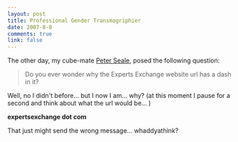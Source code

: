 ```yaml
--- 
layout: post
title: Professional Gender Transmogriphier
date: 2007-8-8
comments: true
link: false
---
```

<p>The other day, my cube-mate <a href="http://pseale.com/blog" target="_blank">Peter Seale</a>, posed the following question:</p><blockquote>Do you ever wonder why the Experts Exchange website url has a dash in it? </blockquote><p>Well, no I didn't before... but I now I am... why? (at this moment I pause for a second and think about what the url would be... )</p><p><strong>expertsexchange dot com</strong></p><p>That just might send the wrong message... whaddyathink?</p>
